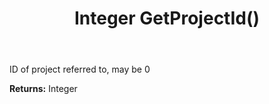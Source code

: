 ﻿---
uid: crmscript_ref_NSAlarmData_GetProjectId
title: Integer GetProjectId()
intellisense: NSAlarmData.GetProjectId
keywords: NSAlarmData, GetProjectId
so.topic: reference
---

ID of project referred to, may be 0

**Returns:** Integer


